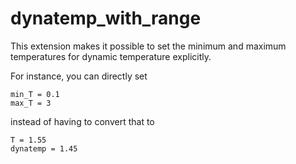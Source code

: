 # dynatemp_with_range

This extension makes it possible to set the minimum and maximum temperatures for dynamic temperature explicitly.

For instance, you can directly set

```
min_T = 0.1
max_T = 3
```

instead of having to convert that to

```
T = 1.55
dynatemp = 1.45
```
